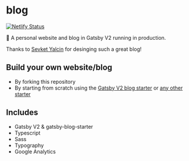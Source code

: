 # blog

[![Netlify Status](https://api.netlify.com/api/v1/badges/33d89754-660a-48d8-baba-dbe631a4d9d1/deploy-status)](https://app.netlify.com/sites/chadjvw/deploys)

📝 A personal website and blog in Gatsby V2 running in production.

Thanks to [Sevket Yalcin](https://twitter.com/sev_yalcin) for desinging such a great blog!

## Build your own website/blog

- By forking this repository
- By starting from scratch using the [Gatsby V2 blog starter](https://www.gatsbyjs.org/starters/gatsby-starter-blog) or [any other starter](https://www.gatsbyjs.org/starters/?no-cache=1)

## Includes

- Gatsby V2 & gatsby-blog-starter
- Typescript
- Sass
- Typography
- Google Analytics
